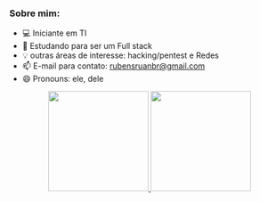 ### Sobre mim:
 
- 💻 Iniciante em TI
- 🌱 Estudando para ser um Full stack
- 💡 outras áreas de interesse: hacking/pentest e Redes
- 📫 E-mail para contato: rubensruanbr@gmail.com
- 😄 Pronouns: ele, dele

<div align="center">
  <a href="https://github.com/rubenssoares-br">
  <img height="180em" src="https://github-readme-stats.vercel.app/api?username=rubenssoares-br&show_icons=true&theme=dark&include_all_commits=true&count_private=true"/>
  <img height="180em" src="https://github-readme-stats.vercel.app/api/top-langs/?username=rubenssoares-br&layout=compact&langs_count=7&theme=dark"/>
</div>
